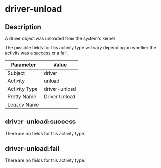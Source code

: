 driver-unload
=============

Description
-----------
A driver object was unloaded from the system's kernel

The possible fields for this activity type will vary depending on whether the activity was a [success](#driver-unloadsuccess) or a [fail](#driver-unloadfail).

| Parameter     | Value         |
| ------------- | ------------- |
| Subject       | driver        |
| Activity      | unload        |
| Activity Type | driver-unload |
| Pretty Name   | Driver Unload |
| Legacy Name   |               |

driver-unload:success
---------------------

There are no fields for this activity type.


driver-unload:fail
------------------

There are no fields for this activity type.
